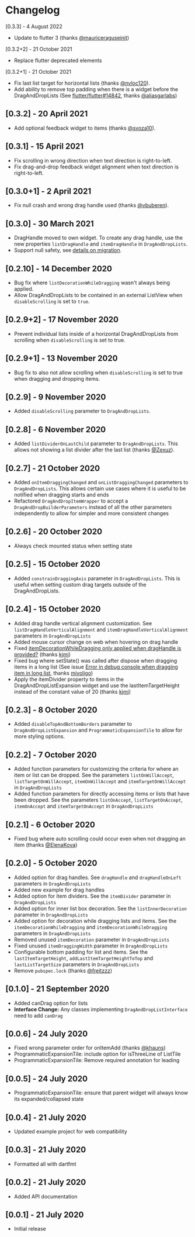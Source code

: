 # Changelog

[0.3.3] - 4 August 2022

* Update to flutter 3 (thanks [@mauriceraguseinit](https://github.com/mauriceraguseinit))

[0.3.2+2] - 21 October 2021

* Replace flutter deprecated elements

[0.3.2+1] - 21 October 2021

* Fix last list target for horizontal lists (thanks [@nvloc120](https://github.com/nvloc120)).
* Add ability to remove top padding when there is a widget before the DragAndDropLists (See [flutter/flutter#14842](https://github.com/flutter/flutter/issues/14842), thanks [@aliasgarlabs](https://github.com/aliasgarlabs))

## [0.3.2] - 20 April 2021

* Add optional feedback widget to items (thanks [@svoza10](https://github.com/svoza10)).

## [0.3.1] - 15 April 2021

* Fix scrolling in wrong direction when text direction is right-to-left.
* Fix drag-and-drop feedback widget alignment when text direction is right-to-left.

## [0.3.0+1] - 2 April 2021

* Fix null crash and wrong drag handle used (thanks [@vbuberen](https://github.com/vbuberen)).

## [0.3.0] - 30 March 2021

* DragHandle moved to own widget. To create any drag handle, use the new properties `listDragHandle` and `itemDragHandle` in `DragAndDropLists`.
* Support null safety, see [details on migration](https://dart.dev/null-safety/migration-guide).

## [0.2.10] - 14 December 2020

* Bug fix where `listDecorationWhileDragging` wasn't always being applied.
* Allow DragAndDropLists to be contained in an external ListView when `disableScrolling` is set to `true`.

## [0.2.9+2] - 17 November 2020

* Prevent individual lists inside of a horizontal DragAndDropLists from scrolling when `disableScrolling` is set to true.

## [0.2.9+1] - 13 November 2020

* Bug fix to also not allow scrolling when `disableScrolling` is set to true when dragging and dropping items.

## [0.2.9] - 9 November 2020

* Added `disableScrolling` parameter to `DragAndDropLists`.

## [0.2.8] - 6 November 2020

* Added `listDividerOnLastChild` parameter to `DragAndDropLists`. This allows not showing a list divider after the last list (thanks [@Zexuz](https://github.com/Zexuz)).

## [0.2.7] - 21 October 2020

* Added `onItemDraggingChanged` and `onListDraggingChanged` parameters to `DragAndDropLists`. This allows certain use cases where it is useful to be notified when dragging starts and ends
* Refactored `DragAndDropItemWrapper` to accept a `DragAndDropBuilderParameters` instead of all the other parameters independently to allow for simpler and more consistent changes

## [0.2.6] - 20 October 2020

* Always check mounted status when setting state

## [0.2.5] - 15 October 2020

* Added `constrainDraggingAxis` parameter in `DragAndDropLists`. This is useful when setting custom drag targets outside of the DragAndDropLists.

## [0.2.4] - 15 October 2020

* Added drag handle vertical alignment customization. See `listDragHandleVerticalAlignment` and `itemDragHandleVerticalAlignment` parameters in `DragAndDropLists`
* Added mouse cursor change on web when hovering on drag handle
* Fixed [itemDecorationWhileDragging only applied when dragHandle is provided?](https://github.com/philip-brink/DragAndDropLists/issues/11) (thanks [kjmj](https://github.com/kjmj))
* Fixed bug where setState() was called after dispose when dragging items in a long list (See issue [Error in debug console when dragging item in long list](https://github.com/philip-brink/DragAndDropLists/issues/9), thanks [mivoligo](https://github.com/mivoligo))
* Apply the itemDivider property to items in the DragAndDropListExpansion widget and use the lastItemTargetHeight instead of the constant value of 20 (thanks [kjmj](https://github.com/kjmj))

## [0.2.3] - 8 October 2020

* Added `disableTopAndBottomBorders` parameter to `DragAndDropListExpansion` and `ProgrammaticExpansionTile` to allow for more styling options.

## [0.2.2] - 7 October 2020

* Added function parameters for customizing the criteria for where an item or list can be dropped. See the parameters `listOnWillAccept`, `listTargetOnWillAccept`, `itemOnWillAccept` and `itemTargetOnWillAccept` in `DragAndDropLists`
* Added function parameters for directly accessing items or lists that have been dropped. See the parameters `listOnAccept`, `listTargetOnAccept`, `itemOnAccept` and `itemTargetOnAccept` in `DragAndDropLists`

## [0.2.1] - 6 October 2020

* Fixed bug where auto scrolling could occur even when not dragging an item (thanks [@ElenaKova](https://github.com/ElenaKova))

## [0.2.0] - 5 October 2020

* Added option for drag handles. See `dragHandle` and `dragHandleOnLeft` parameters in `DragAndDropLists`
* Added new example for drag handles
* Added option for item dividers. See the `itemDivider` parameter in `DragAndDropLists`
* Added option for inner list box decoration. See the `listInnerDecoration` parameter in `DragAndDropLists`
* Added option for decoration while dragging lists and items. See the `itemDecorationWhileDragging` and `itemDecorationWhileDragging` parameters in `DragAndDropLists`
* Removed unused `itemDecoration` parameter in `DragAndDropLists`
* Fixed unused `itemDraggingWidth` parameter in `DragAndDropLists`
* Configurable bottom padding for list and items. See the `lastItemTargetHeight`, `addLastItemTargetHeightToTop` and `lastListTargetSize` parameters in `DragAndDropLists`
* Remove `pubspec.lock` (thanks [@freitzzz](https://github.com/freitzzz))

## [0.1.0] - 21 September 2020

* Added canDrag option for lists
* **Interface Change:** Any classes implementing `DragAndDropListInterface` need to add `canDrag` 

## [0.0.6] - 24 July 2020

* Fixed wrong parameter order for onItemAdd (thanks [@khauns](https://github.com/khauns))
* ProgrammaticExpansionTile: include option for isThreeLine of ListTile
* ProgrammaticExpansionTile: Remove required annotation for leading

## [0.0.5] - 24 July 2020

* ProgrammaticExpansionTile: ensure that parent widget will always know its expanded/collapsed state

## [0.0.4] - 21 July 2020

* Updated example project for web compatibility

## [0.0.3] - 21 July 2020
 
* Formatted all with dartfmt
 
## [0.0.2] - 21 July 2020

* Added API documentation

## [0.0.1] - 21 July 2020

* Initial release
